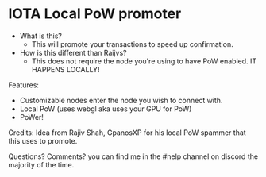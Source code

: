 # IOTA Local PoW promoter

* What is this?
	* This will promote your transactions to speed up confirmation.
* How is this different than Raijvs?
	* This does not require the node you're using to have PoW enabled. IT HAPPENS LOCALLY!


Features:
* Customizable nodes enter the node you wish to connect with.
* Local PoW (uses webgl aka uses your GPU for PoW)
* PoWer!


Credits: Idea from Rajiv Shah, GpanosXP for his local PoW spammer that this uses to promote.

Questions? Comments? you can find me in the #help channel on discord the majority of the time.

